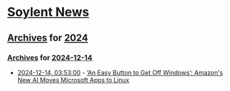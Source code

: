 # [Soylent News](../../../README.md)

## [Archives](../../index.md) for [2024](../index.md)

### [Archives](../../index.md) for [2024-12-14](index.md)

* [2024-12-14, 03:53:00](https://soylentnews.org/article.pl?sid=24/12/13/0439254&from=rss) - [‘An Easy Button to Get Off Windows’: Amazon's New AI Moves Microsoft Apps to Linux](https://soylentnews.org/article.pl?sid=24/12/13/0439254&from=rss)
